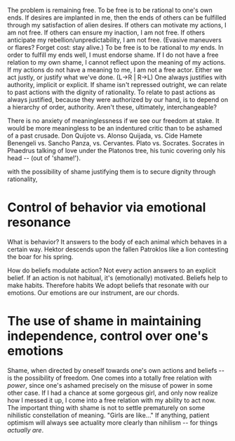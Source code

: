The problem is remaining free. 
To be free is to be rational to one's own ends.
If desires are implanted in me, then the ends of others can be fulfilled through my satisfaction of alien desires.
If others can motivate my actions, I am not free.
If others can ensure my inaction, I am not free. 
If others anticipate my rebellion/unpredictability, I am not free.
(Evasive maneuvers or flares? Forget cost: stay alive.)
To be free is to be rational to *my* ends. 
In order to fulfill my ends well, I must endorse shame.
If I do not have a free relation to my own shame, I cannot reflect upon the meaning of my actions.
If my actions do not have a meaning to me, I am not a free actor.
Either we act justly, or justify what we've done. (L->R | R->L)
One always justifies with authority, implicit or explicit. 
If shame isn't repressed outright, we can relate to past actions with the dignity of rationality.
To relate to past actions as always justified, because they were authorized by our hand, is to depend on a hierarchy of order, authority. Aren't these, ultimately, interchangeable?

There is no anxiety of meaninglessness if we see our freedom at stake. It would be more meaningless to be an indentured critic than to be ashamed of a past crusade. Don Quijote vs. Alonso Quijada, vs. Cide Hamete Benengeli vs. Sancho Panza, vs. Cervantes. Plato vs. Socrates. Socrates in Phaedrus talking of love under the Platonos tree, his tunic covering only his head -- (out of 'shame!').



with the possibility of shame justifying them is to secure dignity through rationality,


# Control of behavior via emotional resonance

What is behavior? It answers to the body of each animal which behaves in a certain way. Hektor descends upon the fallen Patroklos like a lion contesting the boar for his spring. 


How do beliefs modulate action? Not every action answers to an explicit belief. If an action is not habitual, it's (emotionally) motivated. Beliefs help to make habits. Therefore habits We adopt beliefs that resonate with our emotions. Our emotions are our instrument, are our chords.

# The use of shame in maintaining independence, control over one's emotions
Shame, when directed by oneself towards one's own actions and beliefs -- is the possibility of freedom. One comes into a totally free relation with *power*, since one's ashamed precisely on the misuse of power in some other case. If I had a chance at some gorgeous girl, and only now realize how I messed it up, I come into a free relation with my ability to act now. The important thing with shame is not to settle prematurely on some nihilistic constellation of meaning. "Girls are like..." If anything, patient optimism will always see actuality more clearly than nihilism -- for things *actually are*. 
